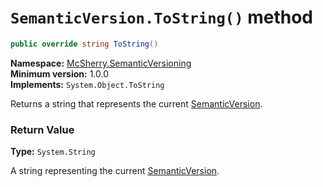 # `SemanticVersion.ToString()` method

```c#
public override string ToString()
```

**Namespace:** [McSherry.SemanticVersioning][1]  
**Minimum version:** 1.0.0  
**Implements:** `System.Object.ToString`

[1]: ../

Returns a string that represents the current [SemanticVersion][2].

[2]: ./


### Return Value

**Type:** `System.String`

A string representing the current [SemanticVersion][2].